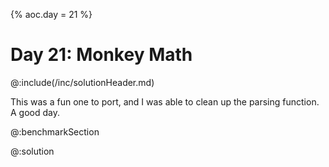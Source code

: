 {% aoc.day = 21 %}

# Day 21: Monkey Math

@:include(/inc/solutionHeader.md)

This was a fun one to port, and I was able to clean up the parsing function. A good day.

@:benchmarkSection

@:solution